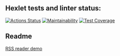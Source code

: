 ## Hexlet tests and linter status:

[![Actions Status](https://github.com/chaosmirage/frontend-project-lvl3/workflows/hexlet-check/badge.svg)](https://github.com/chaosmirage/frontend-project-lvl3/actions)
[![Maintainability](https://api.codeclimate.com/v1/badges/79792e49c16e09929f90/maintainability)](https://codeclimate.com/github/chaosmirage/frontend-project-lvl3/maintainability)
[![Test Coverage](https://api.codeclimate.com/v1/badges/79792e49c16e09929f90/test_coverage)](https://codeclimate.com/github/chaosmirage/frontend-project-lvl3/test_coverage)

## Readme

[RSS reader demo](https://rss-reader-chaosmirage.vercel.app/)
